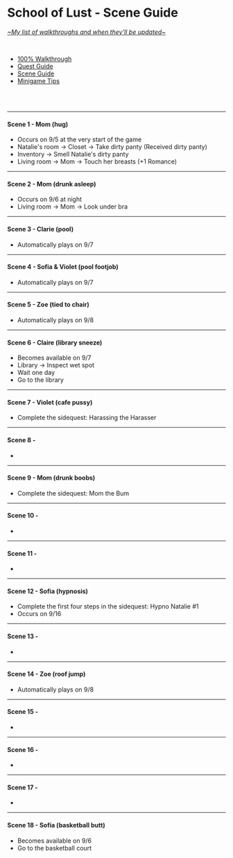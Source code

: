 # School of Lust - Scene Guide
[*\~My list of walkthroughs and when they'll be updated\~*](https://www.patreon.com/maimlain)

<br>

- [100% Walkthrough](https://github.com/maim-lain/schooloflust/blob/master/walkthrough.md)  
- [Quest Guide](https://github.com/maim-lain/schooloflust/blob/master/quests.md)  
- [Scene Guide](https://github.com/maim-lain/schooloflust/blob/master/scenes.md)  
- [Minigame Tips](https://github.com/maim-lain/schooloflust/blob/master/minigames.md)  

<br>
<br>

---

#### Scene 1 - Mom (hug)
- Occurs on 9/5 at the very start of the game
- Natalie's room -> Closet -> Take dirty panty (Received dirty panty)
- Inventory -> Smell Natalie's dirty panty
- Living room -> Mom -> Touch her breasts (+1 Romance)

---

#### Scene 2 - Mom (drunk asleep)
- Occurs on 9/6 at night
- Living room -> Mom -> Look under bra

---

#### Scene 3 - Clarie (pool)
- Automatically plays on 9/7

---

#### Scene 4 - Sofia & Violet (pool footjob)
- Automatically plays on 9/7

---

#### Scene 5 - Zoe (tied to chair)
- Automatically plays on 9/8

---

#### Scene 6 - Claire (library sneeze)
- Becomes available on 9/7
- Library -> Inspect wet spot
- Wait one day
- Go to the library

---

#### Scene 7 - Violet (cafe pussy)
- Complete the sidequest: Harassing the Harasser

---

#### Scene 8 - 
-

---

#### Scene 9 - Mom (drunk boobs)
- Complete the sidequest: Mom the Bum

---

#### Scene 10 - 
-

---

#### Scene 11 - 
-

---

#### Scene 12 - Sofia (hypnosis)
- Complete the first four steps in the sidequest: Hypno Natalie #1
- Occurs on 9/16

---

#### Scene 13 - 
-

---

#### Scene 14 - Zoe (roof jump)
- Automatically plays on 9/8

---

#### Scene 15 - 
-

---

#### Scene 16 - 
-

---

#### Scene 17 - 
-

---

#### Scene 18 - Sofia (basketball butt)
- Becomes available on 9/6
- Go to the basketball court

